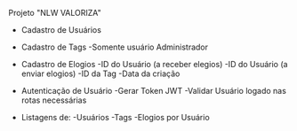 Projeto "NLW VALORIZA"

  * Cadastro de Usuários

  * Cadastro de Tags
    -Somente usuário Administrador
  * Cadastro de Elogios
    -ID do Usuário (a receber elegios)
    -ID do Usuário (a enviar elogios)
    -ID da Tag
    -Data da criação

  * Autenticação de Usuário
    -Gerar Token JWT
    -Validar Usuário logado nas rotas necessárias
  * Listagens de:
    -Usuários
    -Tags
    -Elogios por Usuário
